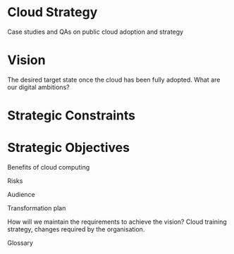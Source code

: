 # Cloud Strategy
Case studies and QAs on public cloud adoption and strategy

# Vision

The desired target state once the cloud has been fully adopted. What are our digital ambitions?

# Strategic Constraints

# Strategic Objectives

Benefits of cloud computing 

Risks

Audience

Transformation plan

How will we maintain the requirements to achieve the vision? Cloud training strategy, changes required by the organisation.

Glossary
